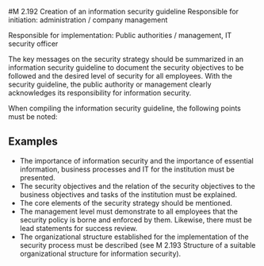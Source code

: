 #M 2.192 Creation of an information security guideline
Responsible for initiation: administration / company management

Responsible for implementation: Public authorities / management, IT security officer

The key messages on the security strategy should be summarized in an information security guideline to document the security objectives to be followed and the desired level of security for all employees. With the security guideline, the public authority or management clearly acknowledges its responsibility for information security.

When compiling the information security guideline, the following points must be noted:



## Examples 
* The importance of information security and the importance of essential information, business processes and IT for the institution must be presented.
* The security objectives and the relation of the security objectives to the business objectives and tasks of the institution must be explained.
* The core elements of the security strategy should be mentioned.
* The management level must demonstrate to all employees that the security policy is borne and enforced by them. Likewise, there must be lead statements for success review.
* The organizational structure established for the implementation of the security process must be described (see M 2.193 Structure of a suitable organizational structure for information security).




